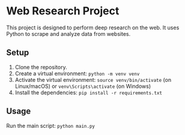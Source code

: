 # Web Research Project

This project is designed to perform deep research on the web. It uses Python to scrape and analyze data from websites.

## Setup

1. Clone the repository.
2. Create a virtual environment: `python -m venv venv`
3. Activate the virtual environment: `source venv/bin/activate` (on Linux/macOS) or `venv\Scripts\activate` (on Windows)
4. Install the dependencies: `pip install -r requirements.txt`

## Usage

Run the main script: `python main.py`
